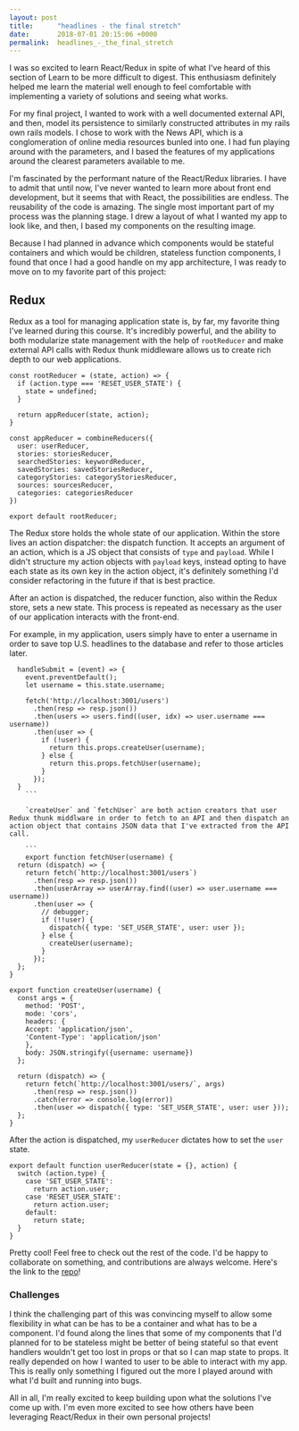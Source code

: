 ```yaml
---
layout: post
title:      "headlines - the final stretch"
date:       2018-07-01 20:15:06 +0000
permalink:  headlines_-_the_final_stretch
---
```


I was so excited to learn React/Redux in spite of what I've heard of this section of Learn to be more difficult to digest. This enthusiasm definitely helped me learn the material well enough to feel comfortable with implementing a variety of solutions and seeing what works.

For my final project, I wanted to work with a well documented external API, and then, model its persistence to similarly constructed attributes in my rails own rails models. I chose to work with the News API, which is a conglomeration of online media resources bunled into one. I had fun playing around with the parameters, and I based the features of my applications around the clearest parameters available to me.

I'm fascinated by the performant nature of the React/Redux libraries. I have to admit that until now, I've never wanted to learn more about front end development, but it seems that with React, the possibilities are endless. The reusability of the code is amazing. The single most important part of my process was the planning stage. I drew a layout of what I wanted my app to look like, and then, I based my components on the resulting image.

Because I had planned in advance which components would be stateful containers and which would be children, stateless function components, I found that once I had a good handle on my app architecture, I was ready to move on to my favorite part of this project:

## Redux

Redux as a tool for managing application state is, by far, my favorite thing I've learned during this course. It's incredibly powerful, and the ability to both modularize state management with the help of `rootReducer` and make external API calls with Redux thunk middleware allows us to create rich depth to our web applications.

```
const rootReducer = (state, action) => {
  if (action.type === 'RESET_USER_STATE') {
    state = undefined;
  }

  return appReducer(state, action);
}

const appReducer = combineReducers({
  user: userReducer,
  stories: storiesReducer,
  searchedStories: keywordReducer,
  savedStories: savedStoriesReducer,
  categoryStories: categoryStoriesReducer,
  sources: sourcesReducer,
  categories: categoriesReducer
})

export default rootReducer;
```

The Redux store holds the whole state of our application. Within the store lives an action dispatcher: the dispatch function. It accepts an argument of an action, which is a JS object that consists of `type` and `payload`. While I didn't structure my action objects with `payload` keys, instead opting to have each state as its own key in the action object, it's definitely something I'd consider refactoring in the future if that is best practice.

After an action is dispatched, the reducer function, also within the Redux store, sets a new state. This process is repeated as necessary as the user of our application interacts with the front-end.

For example, in my application, users simply have to enter a username in order to save top U.S. headlines to the database and refer to those articles later.

```
  handleSubmit = (event) => {
    event.preventDefault();
    let username = this.state.username;

    fetch('http://localhost:3001/users')
      .then(resp => resp.json())
      .then(users => users.find((user, idx) => user.username === username))
      .then(user => {
        if (!user) {
          return this.props.createUser(username);
        } else {
          return this.props.fetchUser(username);
        }
      });
  }
	```
	
	`createUser` and `fetchUser` are both action creators that user Redux thunk middlware in order to fetch to an API and then dispatch an action object that contains JSON data that I've extracted from the API call.
	
	```
	export function fetchUser(username) {
  return (dispatch) => {
    return fetch(`http://localhost:3001/users`)
      .then(resp => resp.json())
      .then(userArray => userArray.find((user) => user.username === username))
      .then(user => {
        // debugger;
        if (!!user) {
          dispatch({ type: 'SET_USER_STATE', user: user });
        } else {
          createUser(username);
        }
      });
  };
}

export function createUser(username) {
  const args = {
    method: 'POST',
    mode: 'cors',
    headers: {
    Accept: 'application/json',
    'Content-Type': 'application/json'
    },
    body: JSON.stringify({username: username})
  };

  return (dispatch) => {
    return fetch(`http://localhost:3001/users/`, args)
      .then(resp => resp.json())
      .catch(error => console.log(error))
      .then(user => dispatch({ type: 'SET_USER_STATE', user: user }));
  };
}
```

After the action is dispatched, my `userReducer` dictates how to set the `user` state.

```
export default function userReducer(state = {}, action) {
  switch (action.type) {
    case 'SET_USER_STATE':
      return action.user;
    case 'RESET_USER_STATE':
      return action.user;
    default:
      return state;
  }
}
```

Pretty cool! Feel free to check out the rest of the code. I'd be happy to collaborate on something, and contributions are always welcome. Here's the link to the [repo](https://github.com/rh24/headlines-api)!

### Challenges

I think the challenging part of this was convincing myself to allow some flexibility in what can be has to be a container and what has to be a component. I'd found along the lines that some of my components that I'd planned for to be stateless might be better of being stateful so that event handlers wouldn't get too lost in props or that so I can map state to props. It really depended on how I wanted to user to be able to interact with my app. This is really only something I figured out the more I played around with what I'd built and running into bugs.

All in all, I'm really excited to keep building upon what the solutions I've come up with. I'm even more excited to see how others have been leveraging React/Redux in their own personal projects!


